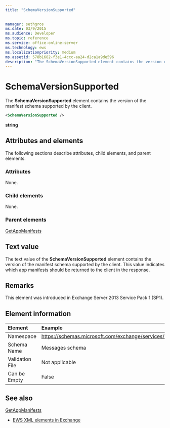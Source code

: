 ```yaml
---
title: "SchemaVersionSupported"
 
 
manager: sethgros
ms.date: 03/9/2015
ms.audience: Developer
ms.topic: reference
ms.service: office-online-server
ms.technology: ews
ms.localizationpriority: medium
ms.assetid: 578b1682-f3e1-4ccc-aa24-d2ca1a9de596
description: "The SchemaVersionSupported element contains the version of the manifest schema supported by the client."
---
```


# SchemaVersionSupported

The **SchemaVersionSupported** element contains the version of the manifest schema supported by the client. 
  
```XML
<SchemaVersionSupported />
```

 **string**
## Attributes and elements

The following sections describe attributes, child elements, and parent elements.
  
### Attributes

None.
  
### Child elements

None.
  
### Parent elements

[GetAppManifests](getappmanifests.md)
  
## Text value

The text value of the **SchemaVersionSupported** element contains the version of the manifest schema supported by the client. This value indicates which app manifests should be returned to the client in the response. 
  
## Remarks

This element was introduced in Exchange Server 2013 Service Pack 1 (SP1).
  
## Element information

|Element|Example|
|:-----|:-----|
|Namespace  <br/> | https://schemas.microsoft.com/exchange/services/2006/messages  <br/> |
|Schema Name  <br/> |Messages schema  <br/> |
|Validation File  <br/> |Not applicable  <br/> |
|Can be Empty  <br/> |False  <br/> |
   
## See also



[GetAppManifests](getappmanifests.md)


- [EWS XML elements in Exchange](ews-xml-elements-in-exchange.md)


